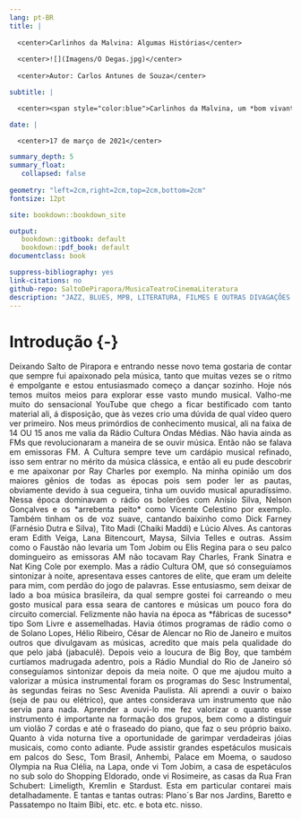 ```yaml
---
lang: pt-BR
title: |
  
  <center>Carlinhos da Malvina: Algumas Histórias</center> 
  
  <center>![](Imagens/O Degas.jpg)</center>
  
  <center>Autor: Carlos Antunes de Souza</center>

subtitle: |

  <center><span style="color:blue">Carlinhos da Malvina, um *bom vivant* na sua própria definição: Música, Teatro, Cinema e Literatura</center>

date: |

  <center>17 de março de 2021</center>

summary_depth: 5
summary_float:
   collapsed: false
   
geometry: "left=2cm,right=2cm,top=2cm,bottom=2cm"
fontsize: 12pt

site: bookdown::bookdown_site

output: 
   bookdown::gitbook: default
   bookdown::pdf_book: default
documentclass: book

suppress-bibliography: yes
link-citations: no
github-repo: SaltoDePirapora/MusicaTeatroCinemaLiteratura
description: "JAZZ, BLUES, MPB, LITERATURA, FILMES E OUTRAS DIVAGAÇÕES BY CARLINHOS DA MALVINA, UM BOM VIVANT NA SUA PRÓPRIA DEFINIÇÃO"
---
```


# Introdução {-}
<div style="text-align: justify">
Deixando Salto de Pirapora e entrando nesse novo tema gostaria de contar que sempre fui apaixonado pela música, tanto que muitas vezes se o ritmo é empolgante e estou entusiasmado começo a dançar sozinho. Hoje nós temos muitos meios para explorar esse vasto mundo musical. Valho-me muito do sensacional YouTube que chego a ficar bestificado com tanto material ali, á disposição, que às vezes crio uma dúvida de qual vídeo quero ver primeiro. Nos meus primórdios de conhecimento musical, ali na faixa de 14 OU 15 anos me valia da Rádio Cultura Ondas Médias.    
Não havia ainda as FMs que revolucionaram a maneira de se ouvir música. Então não se falava em emissoras FM. A Cultura sempre teve um cardápio musical refinado, isso sem entrar no mérito da música clássica, e então ali eu pude descobrir e me apaixonar por Ray Charles por exemplo. Na minha opinião um dos maiores gênios de todas as épocas pois sem poder ler as pautas, obviamente devido à sua cegueira, tinha um ouvido musical apuradíssimo. Nessa época dominavam o rádio  os bolerões com Anísio Silva, Nelson Gonçalves e os *arrebenta peito* como Vicente Celestino por exemplo. Também tinham  os de voz suave, cantando baixinho como Dick Farney (Farnésio Dutra e Silva), Tito Madi (Chaiki Maddi) e Lúcio Alves. As cantoras eram Edith Veiga, Lana Bitencourt, Maysa, Silvia Telles  e outras. Assim como o Faustão não levaria um Tom Jobim ou Elis Regina para o seu palco domingueiro as emissoras AM não tocavam Ray Charles, Frank Sinatra e Nat King Cole por exemplo. Mas a rádio Cultura OM, que só conseguíamos sintonizar à noite, apresentava esses cantores de elite, que eram um deleite para mim, com perdão do jogo de palavras. Esse entusiasmo, sem deixar de lado a boa  música brasileira, da qual sempre gostei foi carreando o meu gosto musical para essa seara de cantores e músicas um pouco fora do circuito comercial. Felizmente não havia na época as *fábricas de sucesso* tipo Som Livre e assemelhadas. Havia ótimos programas de rádio como o de Solano Lopes, Hélio Ribeiro,  César de Alencar no Rio de Janeiro e muitos outros que divulgavam as músicas, acredito que mais pela qualidade do que pelo jabá (jabaculê). Depois veio a loucura de Big Boy, que também curtíamos  madrugada adentro, pois a Rádio Mundial do Rio de Janeiro só conseguíamos sintonizar depois da meia noite.      
O que me ajudou muito a valorizar a música instrumental foram os programas do Sesc Instrumental, às segundas feiras no Sesc Avenida Paulista. Ali aprendi a ouvir o baixo (seja de pau ou elétrico), que antes considerava um instrumento que não servia para nada. Aprender a ouvi-lo me fez valorizar o quanto esse instrumento é importante  na formação dos grupos, bem como a distinguir um violão 7 cordas e até o fraseado do piano, que faz o seu próprio baixo.     
Quanto à vida noturna tive a oportunidade de garimpar verdadeiras jóias musicais, como conto adiante. Pude assistir grandes espetáculos musicais em palcos do Sesc, Tom Brasil, Anhembi, Palace em Moema, o saudoso Olympia na Rua Clélia, na Lapa, onde vi Tom Jobim, a casa de espetáculos no sub solo do Shopping Eldorado, onde vi Rosimeire, as casas da Rua Fran Schubert: Limeligth, Kremlin e Stardust. Esta em particular contarei mais detalhadamente. E tantas e tantas outras: Plano´s Bar nos Jardins, Baretto e Passatempo no Itaim Bibi, etc. etc. e bota etc. nisso. 
